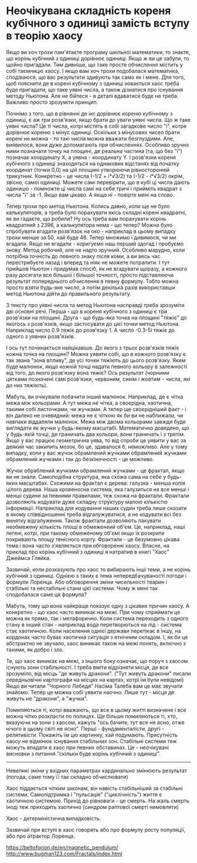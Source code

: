 # Неочікувана складність кореня кубічного з одиниці замість вступу в теорію хаосу

Якщо ви хоч трохи пам'ятаєте програму шкільної математики, то знаєте, що корінь кубічний з одиниці дорівнює одиниці. 
Якщо ж ви це забули, то щойно пригадали. 
Тим дивніше, що таке просте обчислення містить у собі таємницю хаосу. 
І якщо вам хоч трохи подобалася математика, сподіваюся, що вас результати здивують так само як і мене. 
Для того, щоб пояснити де в корені кубічному з одиниці ховається хаос треба буде пригадати, що таке уявні числа, а також дізнатися про існування методу Ньютона. 
Але не бійтеся - в деталі вдаватися буде не треба. 
Важливо просто зрозуміти принцип.

Почнімо з того, що в рівнянні де ікс дорівнює кореню кубічному з одиниці, є аж три розв'язки, якщо брати до уваги уявні числа. 
Що ж таке уявні числа? Це ті числа, котрі містять в собі загадкове число "і", котре дорівнює кореню з мінус одиниці. 
Оскільки з мінусових чисел брати корені не можна - то такі числа можна вважати безглуздими. 
Але, виявилося, вони дуже допомагають при обчисленнях. 
Особливо зручно ними позначати точку на площині, де реальна частина (та, що без "і") позначає координату X, а уявна - координату Y. 
І розв'язки кореня кубічного з одиниці знаходяться на однакових відстанях від початку координат (точки 0,0) на цій площині утворюючи рівносторонній трикутник.
Конкретно - це числа (-1/2 + i*√3/2) та (-1/2 - i*√3/2) окрім, звісно, самої одиниці.
Можете самі перевірити, що в кубі ці числа дають одиницю - помножте ці числа самі на себе тричі і прийміть квадрат з числа "і" за -1. 
Якщо вам цікаво. 
А якщо ні - повірте мені на слово.

Тепер трохи про метод Ньютона. 
Колись давно, коли ще не було калькуляторів, а треба було порахувати якісь складні корені квадратні, як ви гадаєте, що робили? 
Ну ось треба вам порахувати корінь квадратний з 2396, а калькулятора нема - що тепер? 
Можна було спробувати вгадати розв'язок на око - наприклад в цьому випадку трохи менше за 50, хай буде 48. 
Тепер множимо і дивимося, чи ми вгадали.
Якщо не вгадали - коригуємо наш перший здогад і пробуємо знову. 
Метод робочий, але не надто зручний. 
Особливо марудно, коли потрібна точність до певного знаку після коми, а ви весь час перестрибуєте назад і вперед та ніяк не можете потрапити. 
І тут прийшов Ньютон і придумав спосіб, як не вгадувати щоразу, а кожного разу досягати все більшої і більшої точності, 
просто підставляючи результат попереднього обчислення в певну формулу. 
Тобто можна просто взяти будь-яке число, а потім декілька разів використавши метод Ньютона дійти до правильного результату.

З тексту про уявні числа та метод Ньютона насправді треба зрозуміти дві основні речі.
Перша - що в кореня кубічного з одиниці є три розв'язки на площині.
Друга - що будь-яка точка на площині "тяжіє" до якогось з розв'язків, якщо застосувати до цієї точки метод Ньютона.
Наприклад число 0.9 тяжіє до розв'язку 1. А число -0.3-5і тяжіє до одного з уявних розв'язків.

І ось тут починається найцікавіше.
До якого з трьох розв'язків тяжіє кожна точка на площині?
Можна уявити собі, що в кожного розв'язку є так звана "зона впливу", де усі точки тяжіють до цього розв'язку.
Яким буде малюнок, якщо кожній точці надати певного кольору в залежності від того, до якого розв'язку вона тяжіє?
Ось результат (чорними цятками позначені самі розв'язки, червоним, синім і жовтим - числа, які до них тяжіють).

Мабуть, ви очікували побачити інший малюнок.
Наприклад, де є чітка межа між кольорами.
А тут межа не чітка, а своєрідна, хаотична, такими собі листочками, чи жучками.
А тепер ще своєрідніший факт - і він далеко не очевидний: межа не є чіткою як би ви не наближали, чи навпаки віддаляли малюнок.
Межа між двома кольорами завжди буде виглядати як жучки у будь-якому масштабі.
Математично доведено, що у будь-якій точці, де граничать два кольори, вони граничать і з третім.
Якщо у вас працює геометрична уява, то від спроби це уявити у вас за деякий час закипить мозок, бо це, здавалося б, неможливо.
Але у тому випадку, коли у вас жучок обрамлений жучками обрамлений жучками обрамлений жучками і так до безкінечності - це можливо.

Жучок обраблений жучками обрамлений жучками - це фрактал, якщо ви не знали.
Самоподібна структура, яка схожа сама на себе у будь-яких масштабах.
Схожими на фрактал є дерева: галузка - менша копія цілого дерева. 
Наша кровеносна система, яка галузиться на все менші і менші судини за певними правилами, теж схожа на фрактали.
Фрактали дозволяють кодувати дуже складну структуру малою кількістю інформації.
Наприклад для кодування наших судин треба лише сказати в якому співвідношенні треба відгалужуватися, а не кодувати всі без винятку відгалуження.
Також фрактали дозволяють пакувати необмежену кількість площі в обмеженеий об'єм.
Це, наприклад, наші легені, котрі, при такому обмеженому об'ємі якщо їх розкрити покривають площу тенісного корту.
Фрактали - це безумовно цікава тема і вона часто з'являється при обговоренні хаосу.
Власне, на приклад про корінь кубічний з одиниці я натрапив в книгі "Хаос" Джеймса Ґляйка.

Зазвичай, коли розказують про хаос то вибирають інші теми, а не корінь кубічний з одиниці.
Однією з таких є тема непередбачуваності погоди і формули Лоренца.
Або обговорення зміни чисельності тварин і стабільні та нестабільні стани цієї системи.
Чому ж мені так сподобалася саме ця формула?

Мабуть, тому що вона найкраще показує одну з цікавих причин хаосу.
А конкретно - що хаос часто виникає на межі.
При чому сприймати це можна як прямо, так і метафорично.
Коли система переходить з одного стану в інший стан - наприклад вода перетворються на лід - система стає хаотичною.
Коли населення однієї держави перетікає в іншу, на кордонах часто буває хаотична ситуація з етнічним складом.
І, як би це абстрактно не звучало, хаос виникає також на межі понять, включно з такими, як добро і зло.

Те, що хаос виникає на межі, з іншого боку означає, що поруч з хаосом існують зони стабільності.
І треба вміти відрізняти місця, де все зрозуміло, від місць "де живуть дракони".
("Тут живуть дракони" писали середньовічні картографи на місцях на картах, котрі їм були невідомі)
Якщо ви читали "Чорного Лебедя" Насіма Талеба вам це має звучати знайомо.
Тепер це можна собі уявити наочно.
Лише тут - місця де живуть не "дракони", а "жучки".

Помиляються ті, котрі вважають, що все в цьому житті визначене і все можна чітко розкласти по полицях.
Ще більше помиляються ті, хто, вказуючи на зони з хаосом, кажуть "ось бачите, тут все не ясно, отже нічого в цьому світі не ясно".
Перші - фундаменталісти, другі - релятивісти.
Покажіть їм цю картинку, хай подумають.
Присутність хаосу не відмінює існування стабільних зон.
Стабільні системи теж можуть впадати в хаос при певних обставинах.
Це - неочікувані висновки з питання "скільки буде корінь кубічний з одиниці".

----

Невеликі зміни у вхідних параметрах кардинально змінюють результат (погода, саме тому її так складно обчислювати)

Хаос піддається чітким законам, він навість стабільніший за стабільні системи.
Самопідтримка і "пульсація" ("циклічність") життя є хаотичною системою.
Прихід до рівноваги - це смерть.
На жаль смерть іноді теж приходить хаотично (синдром раптової смерті немовляти)

Хаос - детерміністична випадковість.

Зазвичай при вступі в хаос говорять або про формулу росту популяції, або про атрактор Лоренца.

https://beltoforion.de/en/magnetic_pendulum/
http://www.bugman123.com/Fractals/index.html

